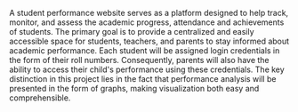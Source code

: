 A student performance website serves as a platform designed to help track, monitor, and assess the academic progress, attendance and achievements of students. The primary goal is to provide a centralized and easily accessible space for students, teachers, and parents to stay informed about academic performance.
Each student will be assigned login credentials in the form of their roll numbers. Consequently, parents will also have the ability to access their child's performance using these credentials.
The key distinction in this project lies in the fact that performance analysis will be presented in the form of graphs, making visualization both easy and comprehensible.
